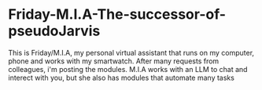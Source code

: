 # Friday-M.I.A-The-successor-of-pseudoJarvis
This is Friday/M.I.A, my personal virtual assistant that runs on my computer, phone and works with my smartwatch. After many requests from colleagues, i'm posting the modules. M.I.A works with an LLM to chat and interect with you, but she also has modules that automate many tasks
